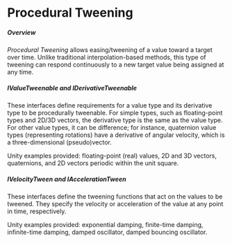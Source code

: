 # Procedural Tweening

##### Overview
*Procedural Tweening* allows easing/tweening of a value toward a target over time. Unlike traditional interpolation-based methods, this type of tweening can respond continuously to a new target value being assigned at any time.

##### IValueTweenable and IDerivativeTweenable
These interfaces define requirements for a value type and its derivative type to be procedurally tweenable. For simple types, such as floating-point types and 2D/3D vectors, the derivative type is the same as the value type. For other value types, it can be difference; for instance, quaternion value types (representing rotations) have a derivative of angular velocity, which is a three-dimensional (pseudo)vector.

Unity examples provided: floating-point (real) values, 2D and 3D vectors, quaternions, and 2D vectors periodic within the unit square.

##### IVelocityTween and IAccelerationTween
These interfaces define the tweening functions that act on the values to be tweened. They specify the velocity or acceleration of the value at any point in time, respectively.

Unity examples provided: exponential damping, finite-time damping, infinite-time damping, damped oscillator, damped bouncing oscillator.